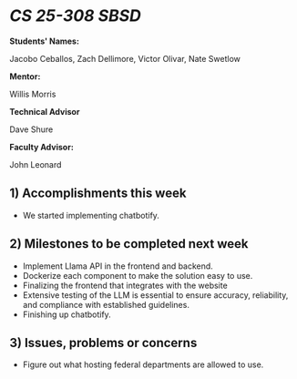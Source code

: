 # *CS 25-308 SBSD*

**Students' Names:**

Jacobo Ceballos, Zach Dellimore, Victor Olivar, Nate Swetlow

**Mentor:**

Willis Morris

**Technical Advisor**

Dave Shure

**Faculty Advisor:**

John Leonard

## 1) Accomplishments this week ## 
   - We started implementing chatbotify.

## 2) Milestones to be completed next week ##
   - Implement Llama API in the frontend and backend.
   - Dockerize each component to make the solution easy to use.
   - Finalizing the frontend that integrates with the website
   - Extensive testing of the LLM is essential to ensure accuracy, reliability, and compliance with established guidelines.
   - Finishing up chatbotify.

## 3) Issues, problems or concerns ##
   - Figure out what hosting federal departments are allowed to use.
